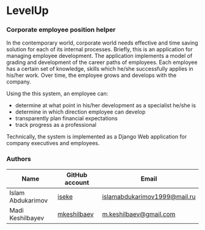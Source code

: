 # LevelUp

### Corporate employee position helper

In the contemporary world, corporate world needs effective and time saving solution for each of its internal processes.
Briefly, this is an application for managing employee development. The application implements a model of grading and development of the career paths of employees. Each employee has a certain set of knowledge, skills which he/she successfully applies in his/her work. Over time, the employee grows and develops with the company. 

Using the this system, an employee can:
* determine at what point in his/her development as a specialist he/she is
* determine in which direction employee can develop
* transparently plan financial expectations
* track progress as a professional

Technically, the system is implemented as a Django Web application for company executives and employees.

### Authors
| Name | GitHub account | Email |
| --- | --- | --- |
| Islam Abdukarimov | [iseke](https://github.com/iseke/) | islamabdukarimov1999@mail.ru |
| Madi Keshilbayev | [mkeshilbaev](https://github.com/mkeshilbaev/) | m.keshilbaev@gmail.com |
